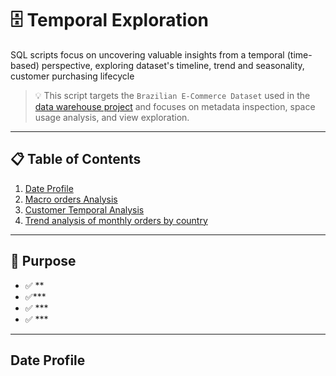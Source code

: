 # 🗄️ Temporal Exploration

SQL scripts focus on uncovering valuable insights from a temporal (time-based) perspective, exploring dataset's timeline, trend and seasonality, customer purchasing lifecycle

> 💡 This script targets the `Brazilian E-Commerce Dataset` used in the [data warehouse project](https://github.com/StefanoN98/SQL-Project-E-Commerce-Case/blob/613ab33460a9f2584cea7d442ed4edf4a987d2bc/01.%20DATA%20WAREHOUSE%20PROJECT/01.%20DWH%20README.md) and focuses on metadata inspection, space usage analysis, and view exploration.

---

## 📋 Table of Contents
1. [Date Profile](#date-profile)
2. [Macro orders Analysis](#column-metadata)
3. [Customer Temporal Analysis](#table-size-analysis-mb)
4. [Trend analysis of monthly orders by country](#view-inspection)
   
---

## 📌 Purpose

- ✅ **
- ✅***
- ✅ ***
- ✅ ***

---

## Date Profile

```sql
